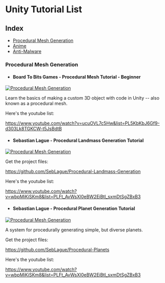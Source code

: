 # Unity Tutorial List

## Index

* [Procedural Mesh Generation](#procedural-mesh-generation)
* [Anime](#anime)
* [Anti-Malware](#anti-malware)

### Procedural Mesh Generation

* #### Board To Bits Games - Procedural Mesh Tutorial - Beginner

[![Procedural Mesh Generation](https://img.youtube.com/vi/ucuOVL7c5Hw/0.jpg)](https://www.youtube.com/watch?v=ucuOVL7c5Hw&list=PL5KbKbJ6Gf9-d303Lk8TGKCW-t5JsBdtB "Procedural Mesh Generation")

Learn the basics of making a custom 3D object with code in Unity -- also known as a procedural mesh.

Here's the youtube list:

https://www.youtube.com/watch?v=ucuOVL7c5Hw&list=PL5KbKbJ6Gf9-d303Lk8TGKCW-t5JsBdtB
<!---+++++++++++++++++++++++++++++++++++++++++++++++++++Seperator++++++++++++++++++++++++++++++++++++++++++++++++++++++++++++++-->
* #### Sebastian Lague - Procedural Landmass Generation Tutorial 

[![Procedural Mesh Generation](https://img.youtube.com/vi/wbpMiKiSKm8/0.jpg)](https://www.youtube.com/watch?v=wbpMiKiSKm8&list=PLFt_AvWsXl0eBW2EiBtl_sxmDtSgZBxB3 "Procedural Landmass Generation")

Get the project files:

https://github.com/SebLague/Procedural-Landmass-Generation

Here's the youtube list:

https://www.youtube.com/watch?v=wbpMiKiSKm8&list=PLFt_AvWsXl0eBW2EiBtl_sxmDtSgZBxB3
<!---+++++++++++++++++++++++++++++++++++++++++++++++++++Seperator++++++++++++++++++++++++++++++++++++++++++++++++++++++++++++++-->
* #### Sebastian Lague - Procedural Planet Generation Tutorial 

[![Procedural Mesh Generation](https://img.youtube.com/vi/QN39W020LqU/0.jpg)](https://www.youtube.com/watch?v=QN39W020LqU&list=PLFt_AvWsXl0cONs3T0By4puYy6GM22ko8 "Procedural Planet Generation")

A system for procedurally generating simple, but diverse planets.

Get the project files:

https://github.com/SebLague/Procedural-Planets

Here's the youtube list:

https://www.youtube.com/watch?v=wbpMiKiSKm8&list=PLFt_AvWsXl0eBW2EiBtl_sxmDtSgZBxB3
<!---+++++++++++++++++++++++++++++++++++++++++++++++++++Seperator++++++++++++++++++++++++++++++++++++++++++++++++++++++++++++++-->
